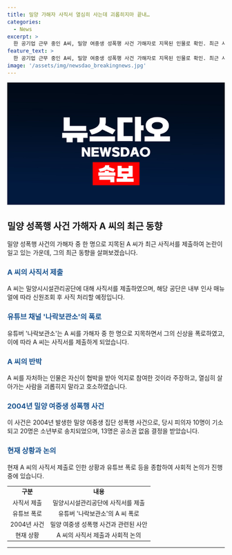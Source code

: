 ```yaml
---
title: 밀양 가해자 사직서 열심히 사는데 괴롭히지마 끝내…
categories:
  - News
excerpt: >
  한 공기업 근무 중인 A씨, 밀양 여중생 성폭행 사건 가해자로 지목된 인물로 확인. 최근 사직서 제출하며 밀양시시설관리공단에서 근무. 유튜버 나락보관소에 의해 가해자로 지목된 후 해고를 요구하는 글과 전화 빗발침. 공단은 사직 처리 예정. A씨는 공단 출범 전 민간 시설물 관리, 2017년 공개채용으로 입사. 논란 끌자 A씨는 협박으로 참여한 거라 주장. 2004년 발생한 사건은 여중생을 꾀어 1년간 성폭행한 사건. 10명 기소, 20명 소년부 송치, 13명 합의 등으로 공소권 없음 결정 받음.
feature_text: >
  한 공기업 근무 중인 A씨, 밀양 여중생 성폭행 사건 가해자로 지목된 인물로 확인. 최근 사직서 제출하며 밀양시시설관리공단에서 근무. 유튜버 나락보관소에 의해 가해자로 지목된 후 해고를 요구하는 글과 전화 빗발침. 공단은 사직 처리 예정. A씨는 공단 출범 전 민간 시설물 관리, 2017년 공개채용으로 입사. 논란 끌자 A씨는 협박으로 참여한 거라 주장. 2004년 발생한 사건은 여중생을 꾀어 1년간 성폭행한 사건. 10명 기소, 20명 소년부 송치, 13명 합의 등으로 공소권 없음 결정 받음.
image: '/assets/img/newsdao_breakingnews.jpg'
---
```


<p><img src="/assets/img/newsdao_breakingnews.jpg" alt="koreaapp 속보" /></p>

<h2 data-ke-size="size26">밀양 성폭행 사건 가해자 A 씨의 최근 동향</h2>

<p data-ke-size="size16">밀양 성폭행 사건의 가해자 중 한 명으로 지목된 A 씨가 최근 사직서를 제출하여 논란이 일고 있는 가운데, 그의 최근 동향을 살펴보겠습니다.</p>

<h3><b><span style="color: #1a5490;">A 씨의 사직서 제출</span></b></h3>

<p>A 씨는 밀양시시설관리공단에 대해 사직서를 제출하였으며, 해당 공단은 내부 인사 매뉴얼에 따라 신원조회 후 사직 처리할 예정입니다.</p>

<h3><b><span style="color: #1a5490;">유튜브 채널 '나락보관소'의 폭로</span></b></h3>

<p>유튜버 '나락보관소'는 A 씨를 가해자 중 한 명으로 지목하면서 그의 신상을 폭로하였고, 이에 따라 A 씨는 사직서를 제출하게 되었습니다.</p>

<h3><b><span style="color: #1a5490;">A 씨의 반박</span></b></h3>

<p>A 씨를 자처하는 인물은 자신이 협박을 받아 억지로 참여한 것이라 주장하고, 열심히 살아가는 사람을 괴롭히지 말라고 호소하였습니다.</p>

<h3><b><span style="color: #1a5490;">2004년 밀양 여중생 성폭행 사건</span></b></h3>

<p>이 사건은 2004년 발생한 밀양 여중생 집단 성폭행 사건으로, 당시 피의자 10명이 기소되고 20명은 소년부로 송치되었으며, 13명은 공소권 없음 결정을 받았습니다.</p>

<h3><b><span style="color: #1a5490;">현재 상황과 논의</span></b></h3>

<p>현재 A 씨의 사직서 제출로 인한 상황과 유튜브 폭로 등을 종합하여 사회적 논의가 진행 중에 있습니다.</p>

<table>
  <tr>
    <td style="text-align: center; height: 17px;"><b>구분</b></td>
    <td style="text-align: center; height: 17px;"><b>내용</b></td>
  </tr>
  <tr>
    <td style="text-align: center; height: 17px;">사직서 제출</td>
    <td style="text-align: center; height: 17px;">밀양시시설관리공단에 사직서를 제출</td>
  </tr>
  <tr>
    <td style="text-align: center; height: 17px;">유튜브 폭로</td>
    <td style="text-align: center; height: 17px;">유튜버 '나락보관소'의 A 씨 폭로</td>
  </tr>
  <tr>
    <td style="text-align: center; height: 17px;">2004년 사건</td>
    <td style="text-align: center; height: 17px;">밀양 여중생 성폭행 사건과 관련된 사안</td>
  </tr>
  <tr>
    <td style="text-align: center; height: 17px;">현재 상황</td>
    <td style="text-align: center; height: 17px;">A 씨의 사직서 제출과 사회적 논의</td>
  </tr>
</table>

<hr>

<p data-ke-size="size16">&nbsp;</p>

